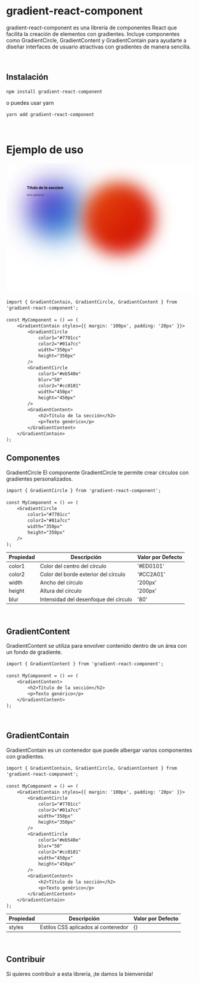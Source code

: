 <h1> gradient-react-component </h1>

gradient-react-component es una librería de componentes React que facilita la creación de elementos con gradientes. Incluye componentes como GradientCircle, GradientContent y GradientContain para ayudarte a diseñar interfaces de usuario atractivas con gradientes de manera sencilla.

<br/>

## Instalación

```
npm install gradient-react-component
```

o puedes usar yarn

```
yarn add gradient-react-component
```

<br/>

# Ejemplo de uso

![Alt text](https://raw.githubusercontent.com/fedeminatta/react-gradient-component/main/image.png)

```
import { GradientContain, GradientCircle, GradientContent } from 'gradient-react-component';

const MyComponent = () => (
	<GradientContain styles={{ margin: '100px', padding: '20px' }}>
		<GradientCircle
			color1="#7701cc"
			color2="#01a7cc"
			width="350px"
			height="350px"
		/>
		<GradientCircle
			color1="#eb540e"
			blur="50"
			color2="#cc0101"
			width="450px"
			height="450px"
		/>
		<GradientContent>
			<h2>Título de la sección</h2>
			<p>Texto genérico</p>
		</GradientContent>
	</GradientContain>
);
```

## Componentes

GradientCircle
El componente GradientCircle te permite crear círculos con gradientes personalizados.

```
import { GradientCircle } from 'gradient-react-component';

const MyComponent = () => (
	<GradientCircle
		color1="#7701cc"
		color2="#01a7cc"
		width="350px"
		height="350px"
	/>
);
```

| Propiedad | Descripción                           | Valor por Defecto |
| --------- | ------------------------------------- | ----------------- |
| color1    | Color del centro del círculo          | '#ED0101'         |
| color2    | Color del borde exterior del círculo  | '#CC2A01'         |
| width     | Ancho del círculo                     | '200px'           |
| height    | Altura del círculo                    | '200px'           |
| blur      | Intensidad del desenfoque del círculo | '80'              |

<br/>

## GradientContent

GradientContent se utiliza para envolver contenido dentro de un área con un fondo de gradiente.

```
import { GradientContent } from 'gradient-react-component';

const MyComponent = () => (
	<GradientContent>
		<h2>Título de la sección</h2>
		<p>Texto genérico</p>
	</GradientContent>
);
```

<br/>

## GradientContain

GradientContain es un contenedor que puede albergar varios componentes con gradientes.

```
import { GradientContain, GradientCircle, GradientContent } from 'gradient-react-component';

const MyComponent = () => (
	<GradientContain styles={{ margin: '100px', padding: '20px' }}>
		<GradientCircle
			color1="#7701cc"
			color2="#01a7cc"
			width="350px"
			height="350px"
		/>
		<GradientCircle
			color1="#eb540e"
			blur="50"
			color2="#cc0101"
			width="450px"
			height="450px"
		/>
		<GradientContent>
			<h2>Título de la sección</h2>
			<p>Texto genérico</p>
		</GradientContent>
	</GradientContain>
);
```

| Propiedad | Descripción                         | Valor por Defecto |
| --------- | ----------------------------------- | ----------------- |
| styles    | Estilos CSS aplicados al contenedor | {}                |

<br/>

## Contribuir

Si quieres contribuir a esta librería, ¡te damos la bienvenida!
<br/><br/><br/><br/>
